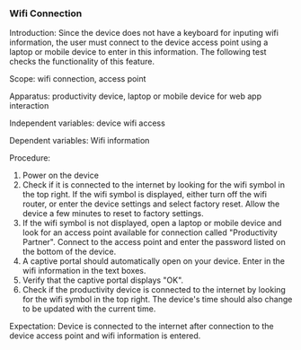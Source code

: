 ### Wifi Connection
Introduction: Since the device does not have a keyboard for inputing wifi information, the user must connect to the device access point using a laptop or mobile device to enter in this information. The following test checks the functionality of this feature.

Scope: wifi connection, access point 

Apparatus: productivity device, laptop or mobile device for web app interaction

Independent variables: device wifi access 

Dependent variables: Wifi information 

Procedure:

1. Power on the device
2. Check if it is connected to the internet by looking for the wifi symbol in the top right. If the wifi symbol is displayed, either turn off the wifi router, or enter the device settings and select factory reset. Allow the device a few minutes to reset to factory settings.
3. If the wifi symbol is not displayed, open a laptop or mobile device and look for an access point available for connection called "Productivity Partner". Connect to the access point and enter the password listed on the bottom of the device.
4. A captive portal should automatically open on your device. Enter in the wifi information in the text boxes.
5. Verify that the captive portal displays "OK".
6. Check if the productivity device is connected to the internet by looking for the wifi symbol in the top right. The device's time should also change to be updated with the current time.

Expectation: Device is connected to the internet after connection to the device access point and wifi information is entered.
